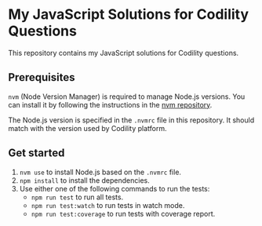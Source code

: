 # My JavaScript Solutions for Codility Questions

This repository contains my JavaScript solutions for Codility questions.

## Prerequisites

`nvm` (Node Version Manager) is required to manage Node.js versions. You can install it by following the instructions in the [nvm repository](https://github.com/nvm-sh/nvm).

The Node.js version is specified in the `.nvmrc` file in this repository.  It should match with the version used by Codility platform.

## Get started

1. `nvm use` to install Node.js based on the `.nvmrc` file.
2. `npm install` to install the dependencies.
3. Use either one of the following commands to run the tests:
   - `npm run test` to run all tests.
   - `npm run test:watch` to run tests in watch mode.
   - `npm run test:coverage` to run tests with coverage report.
